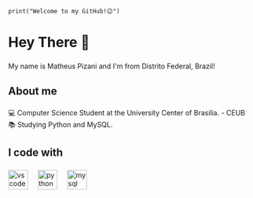 `print("Welcome to my GitHub!😉")`
<h1 align="left">Hey There 👋</h1>

###

<p align="left">My name is Matheus Pizani and I'm from Distrito Federal, Brazil!</p>

###

<h2 align="left">About me</h2>

###

<p align="left">💻 Computer Science Student at the University Center of Brasília. - CEUB<br>📚 Studying Python and MySQL.</p>

###

<h2 align="left">I code with</h2>

###

<div align="left">
  <img src="https://skillicons.dev/icons?i=vscode" height="40" alt="vscode logo"  />
  <img width="12" />
  <img src="https://skillicons.dev/icons?i=py" height="40" alt="python logo"  />
  <img width="12" />
  <img src="https://skillicons.dev/icons?i=mysql" height="40" alt="mysql logo"  />
</div>

###
